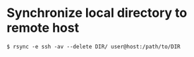 # Synchronize local directory to remote host
```shell
$ rsync -e ssh -av --delete DIR/ user@host:/path/to/DIR
```
